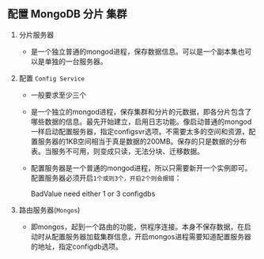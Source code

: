 ## 配置 MongoDB 分片 集群


    
1. 分片服务器  
    * 是一个独立普通的mongod进程，保存数据信息。可以是一个副本集也可以是单独的一台服务器。
2. 配置  `Config Service`    

    * 一般要求至少三个  
    * 是一个独立的mongod进程，保存集群和分片的元数据，即各分片包含了哪些数据的信息。最先开始建立，启用日志功能。像启动普通的mongod一样启动配置服务器，指定configsvr选项。不需要太多的空间和资源，配置服务器的1KB空间相当于真是数据的200MB。保存的只是数据的分布表。当服务不可用，则变成只读，无法分块、迁移数据。
    * 配置服务器是一个普通的mongod进程，所以只需要新开一个实例即可。配置服务器必须开启`1个或则3个，开启2个则会报错`：  
      
        BadValue need either 1 or 3 configdbs 
3. 路由服务器(`Mongos`)
    * 即mongos，起到一个路由的功能，供程序连接。本身不保存数据，在启动时从配置服务器加载集群信息，开启mongos进程需要知道配置服务器的地址，指定configdb选项。
